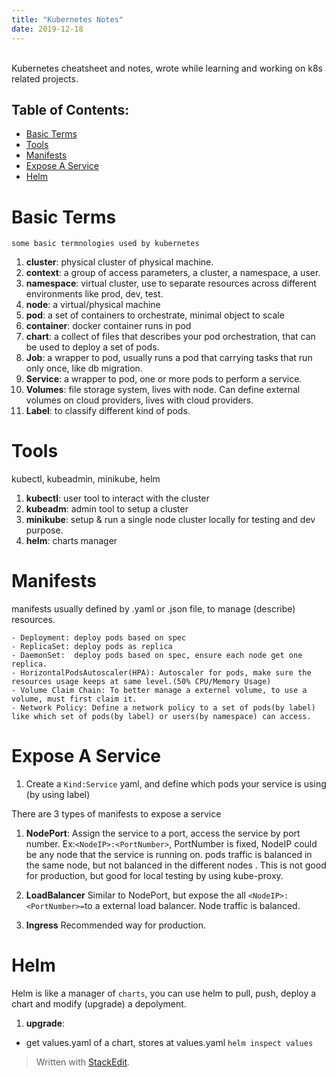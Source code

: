 ```yaml
---
title: "Kubernetes Notes"
date: 2019-12-18
---
```

<br>
Kubernetes cheatsheet and notes, wrote while learning and working on k8s related projects. <br>

## Table of Contents:
* [Basic Terms](#Basic-Terms)
*  [Tools](#Tools)
* [Manifests](#Manifests)
* [Expose A Service](#Expose-A-Service)
* [Helm](#Helm)

# Basic Terms
	some basic termnologies used by kubernetes
1. **cluster**: physical cluster of physical machine.
2. **context**: a group of access parameters,  a cluster, a namespace, a user.
3. **namespace**: virtual cluster, use to separate resources across different environments like prod, dev, test.
4. **node**: a virtual/physical machine
5. **pod**: a set of containers to orchestrate, minimal object to scale
6. **container**: docker container runs in pod
7. **chart**: a collect of files that describes your pod orchestration, that can be used to deploy a set of pods.
8. **Job**: a wrapper to pod, usually runs a pod that carrying tasks that run only once, like db migration.
9. **Service**: a wrapper to pod, one or more pods to perform a service.
10. **Volumes**: file storage system, lives with node. Can define external volumes on cloud providers, lives with cloud providers.
11. **Label**: to classify different kind of pods. 
 
# Tools
kubectl, kubeadmin, minikube, helm
1. **kubectl**: user tool to interact with the cluster
2. **kubeadm**: admin tool to setup a cluster
3. **minikube**: setup & run a single node cluster locally for testing and dev purpose.
5. **helm**:  charts manager

# Manifests

manifests usually defined by .yaml or .json file, to manage (describe) resources.

	- Deployment: deploy pods based on spec
	- ReplicaSet: deploy pods as replica 
	- DaemonSet:  deploy pods based on spec, ensure each node get one replica.
	- HorizontalPodsAutoscaler(HPA): Autoscaler for pods, make sure the resources usage keeps at same level.(50% CPU/Memory Usage)
	- Volume Claim Chain: To better manage a externel volume, to use a volume, must first claim it.
	- Network Policy: Define a network policy to a set of pods(by label) like which set of pods(by label) or users(by namespace) can access.


# Expose A Service


1. Create a `Kind:Service` yaml, and define which pods your service is using (by using label)

There are 3 types of manifests to expose a service

1. **NodePort**:  Assign the service to a port, access the service by port number. Ex:`<NodeIP>:<PortNumber>`, PortNumber is fixed, NodeIP could be any node that the service is running on. pods traffic is balanced in the same node, but not balanced in the different nodes . This is not good for production, but good for local testing by using kube-proxy.

2. **LoadBalancer** Similar to NodePort, but expose the all `<NodeIP>:<PortNumber>=`to a external load balancer. Node traffic is balanced.

3. **Ingress** Recommended way for production. 

# Helm
Helm is like a manager of `charts`, you can use helm to pull, push, deploy a chart and modify (upgrade) a depolyment.

1. **upgrade**: 
- get  values.yaml of a chart, stores at values.yaml
`helm inspect values `

> Written with [StackEdit](https://stackedit.io/).
<!--stackedit_data:
eyJoaXN0b3J5IjpbLTE5Mjk2ODkxMzUsMTcxMjAxNDI1OSwtMT
g5NzEyMDM3MCwxMjU1NjYyMDM3LDQ2OTIzNDUwNiwtNzA1MTU2
NzQxLC00MTE4NTU3MDQsOTg0MzQyMzUzLDIwMjQ5MzkxNjUsMT
gxMjEzODA3OCwxNzM1NDI1OTg5LC0xMzMzNjEzNDgsLTg4NDMz
MjY0MSwxMjcwMTQxNjMxLDM4ODc3NjI4MCw2NDI4Nzk0Nl19
-->